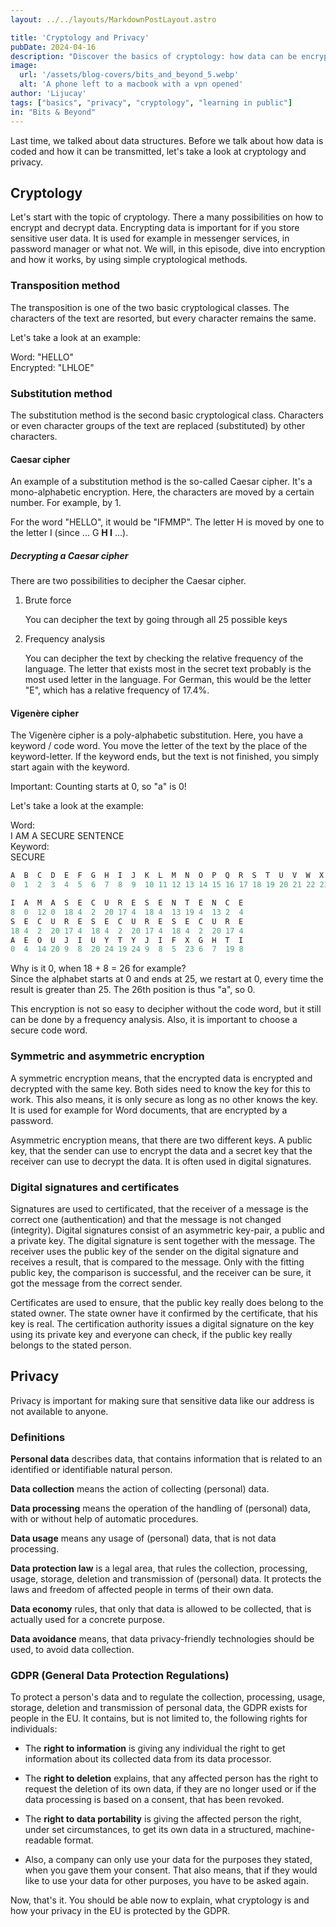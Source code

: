 ```yaml
---
layout: ../../layouts/MarkdownPostLayout.astro

title: 'Cryptology and Privacy'
pubDate: 2024-04-16
description: "Discover the basics of cryptology: how data can be encrypted and decrypted using simple methods, the difference between symmetric and asymmetric encryption, and why privacy matters—especially under GDPR regulations in the EU."
image:
  url: '/assets/blog-covers/bits_and_beyond_5.webp'
  alt: 'A phone left to a macbook with a vpn opened'
author: 'Lijucay'
tags: ["basics", "privacy", "cryptology", "learning in public"]
in: "Bits & Beyond"
---
```

Last time, we talked about data structures. Before we talk about how data is coded and how it can be transmitted, let's take a look at cryptology and privacy.

## Cryptology

Let's start with the topic of cryptology. There a many possibilities on how to encrypt and decrypt data. Encrypting data is important for if you store sensitive user data. It is used for example in messenger services, in password manager or what not. We will, in this episode, dive into encryption and how it works, by using simple cryptological methods.

### Transposition method

The transposition is one of the two basic cryptological classes. The characters of the text are resorted, but every character remains the same.

Let's take a look at an example:

Word: "HELLO"  
Encrypted: "LHLOE"

### Substitution method

The substitution method is the second basic cryptological class. Characters or even character groups of the text are replaced (substituted) by other characters.

#### Caesar cipher

An example of a substitution method is the so-called Caesar cipher. It's a mono-alphabetic encryption. Here, the characters are moved by a certain number. For example, by 1.

For the word "HELLO", it would be "IFMMP". The letter H is moved by one to the letter I (since ... G **H I** ...).

##### Decrypting a Caesar cipher

There are two possibilities to decipher the Caesar cipher.

1. Brute force

   You can decipher the text by going through all 25 possible keys

2. Frequency analysis

   You can decipher the text by checking the relative frequency of the language. The letter that exists most in the secret text probably is the most used letter in the language. For German, this would be the letter "E", which has a relative frequency of 17.4%.


#### Vigenère cipher

The Vigenère cipher is a poly-alphabetic substitution. Here, you have a keyword / code word. You move the letter of the text by the place of the keyword-letter. If the keyword ends, but the text is not finished, you simply start again with the keyword.

Important: Counting starts at 0, so "a" is 0!

Let's take a look at the example:

Word:  
I AM A SECURE SENTENCE  
Keyword:  
SECURE

```java
A  B  C  D  E  F  G  H  I  J  K  L  M  N  O  P  Q  R  S  T  U  V  W  X  Y  Z
0  1  2  3  4  5  6  7  8  9  10 11 12 13 14 15 16 17 18 19 20 21 22 23 24 25

I  A  M  A  S  E  C  U  R  E  S  E  N  T  E  N  C  E
8  0  12 0  18 4  2  20 17 4  18 4  13 19 4  13 2  4
S  E  C  U  R  E  S  E  C  U  R  E  S  E  C  U  R  E
18 4  2  20 17 4  18 4  2  20 17 4  18 4  2  20 17 4
A  E  O  U  J  I  U  Y  T  Y  J  I  F  X  G  H  T  I
0  4  14 20 9  8  20 24 19 24 9  8  5  23 6  7  19 8
```

Why is it 0, when 18 + 8 = 26 for example?  
Since the alphabet starts at 0 and ends at 25, we restart at 0, every time the result is greater than 25. The 26th position is thus "a", so 0.

This encryption is not so easy to decipher without the code word, but it still can be done by a frequency analysis. Also, it is important to choose a secure code word.

### Symmetric and asymmetric encryption

A symmetric encryption means, that the encrypted data is encrypted and decrypted with the same key. Both sides need to know the key for this to work. This also means, it is only secure as long as no other knows the key. It is used for example for Word documents, that are encrypted by a password.

Asymmetric encryption means, that there are two different keys. A public key, that the sender can use to encrypt the data and a secret key that the receiver can use to decrypt the data. It is often used in digital signatures.

### Digital signatures and certificates

Signatures are used to certificated, that the receiver of a message is the correct one (authentication) and that the message is not changed (integrity). Digital signatures consist of an asymmetric key-pair, a public and a private key. The digital signature is sent together with the message. The receiver uses the public key of the sender on the digital signature and receives a result, that is compared to the message. Only with the fitting public key, the comparison is successful, and the receiver can be sure, it got the message from the correct sender.

Certificates are used to ensure, that the public key really does belong to the stated owner. The state owner have it confirmed by the certificate, that his key is real. The certification authority issues a digital signature on the key using its private key and everyone can check, if the public key really belongs to the stated person.

## Privacy

Privacy is important for making sure that sensitive data like our address is not available to anyone.

### Definitions

**Personal data** describes data, that contains information that is related to an identified or identifiable natural person.

**Data collection** means the action of collecting (personal) data.

**Data processing** means the operation of the handling of (personal) data, with or without help of automatic procedures.

**Data usage** means any usage of (personal) data, that is not data processing.

**Data protection law** is a legal area, that rules the collection, processing, usage, storage, deletion and transmission of (personal) data. It protects the laws and freedom of affected people in terms of their own data.

**Data economy** rules, that only that data is allowed to be collected, that is actually used for a concrete purpose.

**Data avoidance** means, that data privacy-friendly technologies should be used, to avoid data collection.

### GDPR (General Data Protection Regulations)

To protect a person's data and to regulate the collection, processing, usage, storage, deletion and transmission of personal data, the GDPR exists for people in the EU. It contains, but is not limited to, the following rights for individuals:

* The **right to information** is giving any individual the right to get information about its collected data from its data processor.

* The **right to deletion** explains, that any affected person has the right to request the deletion of its own data, if they are no longer used or if the data processing is based on a consent, that has been revoked.

* The **right to data portability** is giving the affected person the right, under set circumstances, to get its own data in a structured, machine-readable format.

* Also, a company can only use your data for the purposes they stated, when you gave them your consent. That also means, that if they would like to use your data for other purposes, you have to be asked again.


Now, that's it. You should be able now to explain, what cryptology is and how your privacy in the EU is protected by the GDPR.